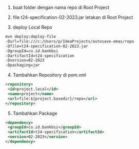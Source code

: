 1. buat folder dengan nama repo di Root Project

2. file t24-specification-02-2023.jar letakan di Root Project

3. deploy Local Repo

``` bash
mvn deploy:deploy-file
-Durl=file:///c:/Users/p/IdeaProjects/autosave-emas/repo
-Dfile=t24-specification-02-2023.jar
-DgroupId=co.id.bankbsi
-DartifactId=t24-specification
-Dversion=02-2023
-Dpackaging=jar
```

4. Tambahkan Repository di pom.xml
```xml
<repository>
 <id>project.local</id>
 <name>project</name>
 <url>file:${project.basedir}/repo</url>
</repository>
```

5. Tambahkan Package
```xml
<dependency>
 <groupId>co.id.bankbsi</groupId>
 <artifactId>t24-specification</artifactId>
 <version>02-2023</version>
</dependency>
```
